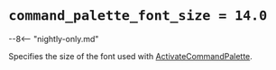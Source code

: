 # `command_palette_font_size = 14.0`

--8<-- "nightly-only.md"

Specifies the size of the font used with
[ActivateCommandPalette](../keyassignment/ActivateCommandPalette.md).
